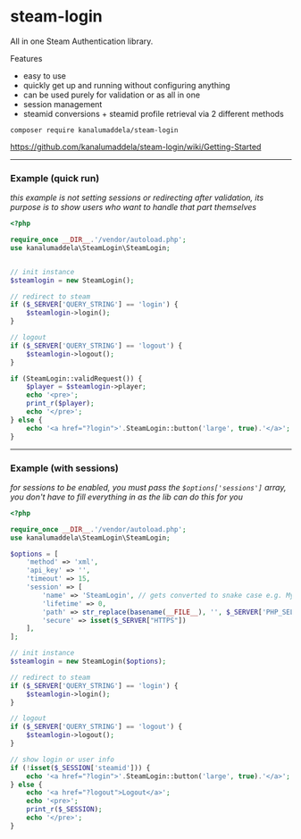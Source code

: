 # steam-login

All in one Steam Authentication library.
 
 Features
   - easy to use
   - quickly get up and running without configuring anything
   - can be used purely for validation or as all in one
   - session management
   - steamid conversions + steamid profile retrieval via 2 different methods
 

```
composer require kanalumaddela/steam-login
```
https://github.com/kanalumaddela/steam-login/wiki/Getting-Started

---

### Example (quick run)

*this example is not setting sessions or redirecting after validation, its purpose is to show users who want to handle that part themselves*

```php
<?php

require_once __DIR__.'/vendor/autoload.php';
use kanalumaddela\SteamLogin\SteamLogin;


// init instance
$steamlogin = new SteamLogin();

// redirect to steam
if ($_SERVER['QUERY_STRING'] == 'login') {
    $steamlogin->login();
}

// logout
if ($_SERVER['QUERY_STRING'] == 'logout') {
    $steamlogin->logout();
}

if (SteamLogin::validRequest()) {
    $player = $steamlogin->player;
    echo '<pre>';
    print_r($player);
    echo '</pre>';
} else {
    echo '<a href="?login">'.SteamLogin::button('large', true).'</a>';
}
```

---

### Example (with sessions)

*for sessions to be enabled, you must pass the `$options['sessions']` array, you don't have to fill everything in as the lib can do this for you*

```php
<?php

require_once __DIR__.'/vendor/autoload.php';
use kanalumaddela\SteamLogin\SteamLogin;

$options = [
    'method' => 'xml',
    'api_key' => '',
    'timeout' => 15,
    'session' => [
        'name' => 'SteamLogin', // gets converted to snake case e.g. My Site -> My_Site
        'lifetime' => 0,
        'path' => str_replace(basename(__FILE__), '', $_SERVER['PHP_SELF']),
        'secure' => isset($_SERVER["HTTPS"])
    ],
];

// init instance
$steamlogin = new SteamLogin($options);

// redirect to steam
if ($_SERVER['QUERY_STRING'] == 'login') {
    $steamlogin->login();
}

// logout
if ($_SERVER['QUERY_STRING'] == 'logout') {
    $steamlogin->logout();
}

// show login or user info
if (!isset($_SESSION['steamid'])) {
    echo '<a href="?login">'.SteamLogin::button('large', true).'</a>';
} else {
    echo '<a href="?logout">Logout</a>';
    echo '<pre>';
    print_r($_SESSION);
    echo '</pre>';
}
```